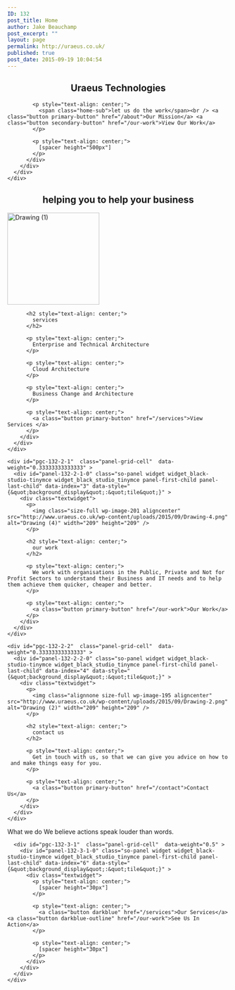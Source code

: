 ```yaml
---
ID: 132
post_title: Home
author: Jake Beauchamp
post_excerpt: ""
layout: page
permalink: http://uraeus.co.uk/
published: true
post_date: 2015-09-19 10:04:54
---
```

<div id="pl-132"  class="panel-layout" >
  <div id="pg-132-0"  class="panel-grid panel-has-style"  data-style="{&quot;background_image_attachment&quot;:&quot;181&quot;,&quot;background_display&quot;:&quot;cover&quot;,&quot;row_stretch&quot;:&quot;full&quot;}" >
    <div class="siteorigin-panels-stretch panel-row-style panel-row-style-for-132-0" data-stretch-type="full" >
      <div id="pgc-132-0-0"  class="panel-grid-cell"  data-weight="1" >
        <div id="panel-132-0-0-0" class="so-panel widget widget_black-studio-tinymce widget_black_studio_tinymce panel-first-child panel-last-child" data-index="0" data-style="{&quot;background_image_attachment&quot;:false,&quot;background_display&quot;:&quot;center&quot;}" >
          <div class="textwidget">
            <h2 style="text-align: center;">
              <span class="home-headline">Uraeus Technologies</span>
            </h2>
            
            <p style="text-align: center;">
              <span class="home-sub">let us do the work</span><br /> <a class="button primary-button" href="/about">Our Mission</a> <a class="button secondary-button" href="/our-work">View Our Work</a>
            </p>
            
            <p style="text-align: center;">
              [spacer height="500px"]
            </p>
          </div>
        </div>
      </div>
    </div>
  </div>
  
  <div id="pg-132-1"  class="panel-grid panel-no-style" >
    <div id="pgc-132-1-0"  class="panel-grid-cell"  data-weight="1" >
      <div id="panel-132-1-0-0" class="so-panel widget widget_black-studio-tinymce widget_black_studio_tinymce panel-first-child panel-last-child" data-index="1" data-style="{&quot;background_display&quot;:&quot;tile&quot;}" >
        <div class="textwidget">
          <h2 style="text-align: center;">
            <span class="home-helping">helping you to help your business</span>
          </h2>
        </div>
      </div>
    </div>
  </div>
  
  <div id="pg-132-2"  class="panel-grid panel-no-style" >
    <div id="pgc-132-2-0"  class="panel-grid-cell"  data-weight="0.33333333333333" >
      <div id="panel-132-2-0-0" class="so-panel widget widget_black-studio-tinymce widget_black_studio_tinymce panel-first-child panel-last-child" data-index="2" data-style="{&quot;background_display&quot;:&quot;tile&quot;}" >
        <div class="textwidget">
          <p>
            <img class="alignnone size-full wp-image-194 aligncenter" src="http://www.uraeus.co.uk/wp-content/uploads/2015/09/Drawing-1.png" alt="Drawing (1)" width="209" height="209" />
          </p>
          
          <h2 style="text-align: center;">
            services
          </h2>
          
          <p style="text-align: center;">
            Enterprise and Technical Architecture
          </p>
          
          <p style="text-align: center;">
            Cloud Architecture
          </p>
          
          <p style="text-align: center;">
            Business Change and Architecture
          </p>
          
          <p style="text-align: center;">
            <a class="button primary-button" href="/services">View Services </a>
          </p>
        </div>
      </div>
    </div>
    
    <div id="pgc-132-2-1"  class="panel-grid-cell"  data-weight="0.33333333333333" >
      <div id="panel-132-2-1-0" class="so-panel widget widget_black-studio-tinymce widget_black_studio_tinymce panel-first-child panel-last-child" data-index="3" data-style="{&quot;background_display&quot;:&quot;tile&quot;}" >
        <div class="textwidget">
          <p>
            <img class="size-full wp-image-201 aligncenter" src="http://www.uraeus.co.uk/wp-content/uploads/2015/09/Drawing-4.png" alt="Drawing (4)" width="209" height="209" />
          </p>
          
          <h2 style="text-align: center;">
            our work
          </h2>
          
          <p style="text-align: center;">
            We work with organisations in the Public, Private and Not for Profit Sectors to understand their Business and IT needs and to help them achieve them quicker, cheaper and better.
          </p>
          
          <p style="text-align: center;">
            <a class="button primary-button" href="/our-work">Our Work</a>
          </p>
        </div>
      </div>
    </div>
    
    <div id="pgc-132-2-2"  class="panel-grid-cell"  data-weight="0.33333333333333" >
      <div id="panel-132-2-2-0" class="so-panel widget widget_black-studio-tinymce widget_black_studio_tinymce panel-first-child panel-last-child" data-index="4" data-style="{&quot;background_display&quot;:&quot;tile&quot;}" >
        <div class="textwidget">
          <p>
            <img class="alignnone size-full wp-image-195 aligncenter" src="http://www.uraeus.co.uk/wp-content/uploads/2015/09/Drawing-2.png" alt="Drawing (2)" width="209" height="209" />
          </p>
          
          <h2 style="text-align: center;">
            contact us
          </h2>
          
          <p style="text-align: center;">
            Get in touch with us, so that we can give you advice on how to  and make things easy for you.
          </p>
          
          <p style="text-align: center;">
            <a class="button primary-button" href="/contact">Contact Us</a>
          </p>
        </div>
      </div>
    </div>
  </div>
  
  <div id="pg-132-3"  class="panel-grid panel-has-style"  data-style="{&quot;background&quot;:&quot;#dbdbdb&quot;,&quot;background_display&quot;:&quot;tile&quot;,&quot;row_stretch&quot;:&quot;full&quot;}" >
    <div class="siteorigin-panels-stretch panel-row-style panel-row-style-for-132-3" data-stretch-type="full" >
      <div id="pgc-132-3-0"  class="panel-grid-cell"  data-weight="0.5" >
        <div id="panel-132-3-0-0" class="so-panel widget widget_black-studio-tinymce widget_black_studio_tinymce panel-first-child panel-last-child" data-index="5" data-style="{&quot;background_display&quot;:&quot;tile&quot;}" >
          <div class="textwidget">
            <span class="home-our">What we do</span> <span class="home-we">We believe actions speak louder than words.</span>
          </div>
        </div>
      </div>
      
      <div id="pgc-132-3-1"  class="panel-grid-cell"  data-weight="0.5" >
        <div id="panel-132-3-1-0" class="so-panel widget widget_black-studio-tinymce widget_black_studio_tinymce panel-first-child panel-last-child" data-index="6" data-style="{&quot;background_display&quot;:&quot;tile&quot;}" >
          <div class="textwidget">
            <p style="text-align: center;">
              [spacer height="30px"]
            </p>
            
            <p style="text-align: center;">
              <a class="button darkblue" href="/services">Our Services</a> <a class="button darkblue-outline" href="/our-work">See Us In Action</a>
            </p>
            
            <p style="text-align: center;">
              [spacer height="30px"]
            </p>
          </div>
        </div>
      </div>
    </div>
  </div>
</div>